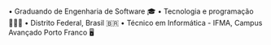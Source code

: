 • Graduando de Engenharia de Software 🎓
• Tecnologia e programação 👨🏼‍💻
• Distrito Federal, Brasil 🇧🇷
• Técnico em Informática - IFMA, Campus Avançado Porto Franco 🖥️

<!---
kaionBLima/kaionBLima is a ✨ special ✨ repository because its `README.md` (this file) appears on your GitHub profile.
You can click the Preview link to take a look at your changes.
--->
